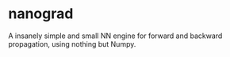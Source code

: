 # nanograd
A insanely simple and small NN engine for forward and backward propagation, using nothing but Numpy.  
